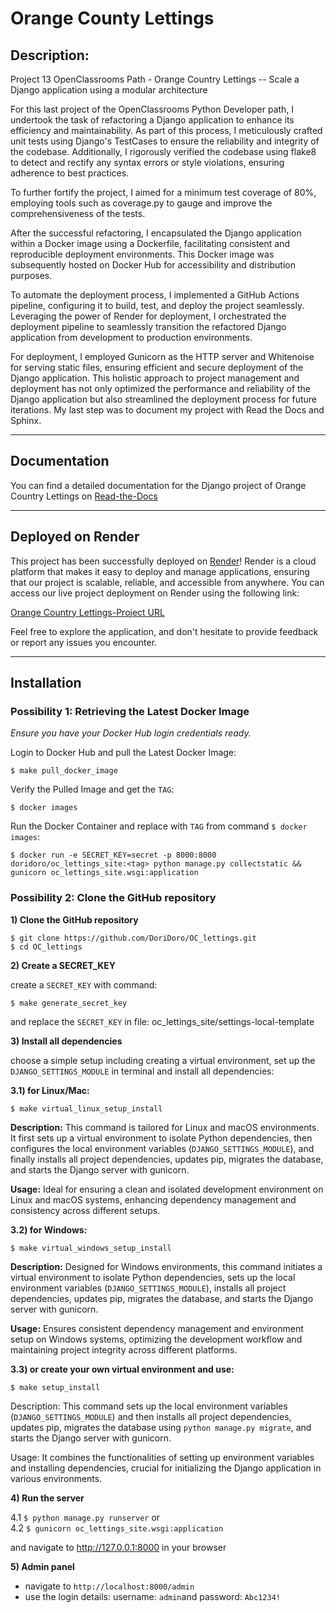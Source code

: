 # Orange County Lettings

## Description:
Project 13 OpenClassrooms Path - Orange Country Lettings -- 
Scale a Django application using a modular architecture 

For this last project of the OpenClassrooms Python Developer path, I undertook the task of 
refactoring a Django application to enhance its efficiency and maintainability. As part of this 
process, I meticulously crafted unit tests using Django's TestCases to ensure the reliability and 
integrity of the codebase. Additionally, I rigorously verified the codebase using flake8 to detect
and rectify any syntax errors or style violations, ensuring adherence to best practices.

To further fortify the project, I aimed for a minimum test coverage of 80%, employing tools such 
as coverage.py to gauge and improve the comprehensiveness of the tests.

After the successful refactoring, I encapsulated the Django application within a Docker image 
using a Dockerfile, facilitating consistent and reproducible deployment environments. This Docker 
image was subsequently hosted on Docker Hub for accessibility and distribution purposes.

To automate the deployment process, I implemented a GitHub Actions pipeline, configuring it to 
build, test, and deploy the project seamlessly. Leveraging the power of Render for deployment, 
I orchestrated the deployment pipeline to seamlessly transition the refactored Django application 
from development to production environments.

For deployment, I employed Gunicorn as the HTTP server and Whitenoise for serving static files, 
ensuring efficient and secure deployment of the Django application. This holistic approach to 
project management and deployment has not only optimized the performance and reliability of the 
Django application but also streamlined the deployment process for future iterations. My last 
step was to document my project with Read the Docs and Sphinx.

---
## Documentation
You can find a detailed documentation for the Django project of Orange Country Lettings 
on [Read-the-Docs](https://orange-country-lettings.readthedocs.io/en/latest/) 

---
## Deployed on Render
This project has been successfully deployed on [Render](https://render.com/)! Render is a cloud 
platform that makes it easy to deploy and manage applications, ensuring that our project is 
scalable, reliable, and accessible from anywhere. 
You can access our live project deployment on Render using the following link:

[Orange Country Lettings-Project URL](https://oc-lettings-site-latest-c1cc.onrender.com)

Feel free to explore the application, and don't hesitate to provide feedback or report any 
issues you encounter.

---
## Installation
### Possibility 1: Retrieving the Latest Docker Image

*Ensure you have your Docker Hub login credentials ready.*

Login to Docker Hub and pull the Latest Docker Image:

`$ make pull_docker_image`

Verify the Pulled Image and get the `TAG`:

`$ docker images`

Run the Docker Container and replace <tag> with `TAG` from command `$ docker images`:

`$ docker run -e SECRET_KEY=secret -p 8000:8000 doridoro/oc_lettings_site:<tag> python manage.py collectstatic && gunicorn oc_lettings_site.wsgi:application`

### Possibility 2: Clone the GitHub repository

**1) Clone the GitHub repository**

`$ git clone https://github.com/DoriDoro/OC_lettings.git` <br>
`$ cd OC_lettings`


**2) Create a SECRET_KEY**

create a `SECRET_KEY` with command:

`$ make generate_secret_key`

and replace the ``SECRET_KEY`` in file: oc_lettings_site/settings-local-template


**3) Install all dependencies**

choose a simple setup including creating a virtual environment, set up the
`DJANGO_SETTINGS_MODULE` in terminal and install all dependencies:

**3.1) for Linux/Mac:**

`$ make virtual_linux_setup_install`

**Description:** This command is tailored for Linux and macOS environments. It first sets up a
virtual environment to isolate Python dependencies, then configures the local environment variables
(`DJANGO_SETTINGS_MODULE`), and finally installs all project dependencies, updates pip,
migrates the database, and starts the Django server with gunicorn.

**Usage:** Ideal for ensuring a clean and isolated development environment on Linux and macOS
systems, enhancing dependency management and consistency across different setups.

**3.2) for Windows:**

`$ make virtual_windows_setup_install`

**Description:** Designed for Windows environments, this command initiates a virtual environment to
isolate Python dependencies, sets up the local environment variables (`DJANGO_SETTINGS_MODULE`),
installs all project dependencies, updates pip, migrates the database, and starts the Django server
with gunicorn.

**Usage:** Ensures consistent dependency management and environment setup on Windows systems,
optimizing the development workflow and maintaining project integrity across different platforms.

**3.3) or create your own virtual environment and use:**

`$ make setup_install`

Description: This command sets up the local environment variables (`DJANGO_SETTINGS_MODULE`) and
then installs all project dependencies, updates pip, migrates the database using
`python manage.py migrate`, and starts the Django server with gunicorn.

Usage: It combines the functionalities of setting up environment variables and installing
dependencies, crucial for initializing the Django application in various environments.

**4) Run the server**

4.1 `$ python manage.py runserver` or <br>
4.2 `$ gunicorn oc_lettings_site.wsgi:application`

and navigate to http://127.0.0.1:8000 in your browser

**5) Admin panel**

- navigate to `http://localhost:8000/admin`
- use the login details: username: `admin`and password: `Abc1234!`

